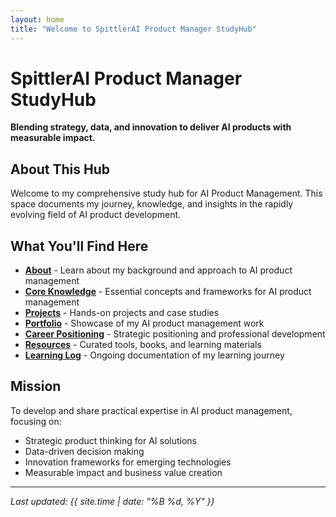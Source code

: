 ```yaml
---
layout: home
title: "Welcome to SpittlerAI Product Manager StudyHub"
---
```


# SpittlerAI Product Manager StudyHub

**Blending strategy, data, and innovation to deliver AI products with measurable impact.**

## About This Hub

Welcome to my comprehensive study hub for AI Product Management. This space documents my journey, knowledge, and insights in the rapidly evolving field of AI product development.

## What You'll Find Here

- **[About](about.md)** - Learn about my background and approach to AI product management
- **[Core Knowledge](core-knowledge.md)** - Essential concepts and frameworks for AI product management
- **[Projects](projects.md)** - Hands-on projects and case studies
- **[Portfolio](portfolio.md)** - Showcase of my AI product management work
- **[Career Positioning](career-positioning.md)** - Strategic positioning and professional development
- **[Resources](resources.md)** - Curated tools, books, and learning materials
- **[Learning Log](learning-log.md)** - Ongoing documentation of my learning journey

## Mission

To develop and share practical expertise in AI product management, focusing on:

- Strategic product thinking for AI solutions
- Data-driven decision making
- Innovation frameworks for emerging technologies
- Measurable impact and business value creation

---

*Last updated: {{ site.time | date: "%B %d, %Y" }}*